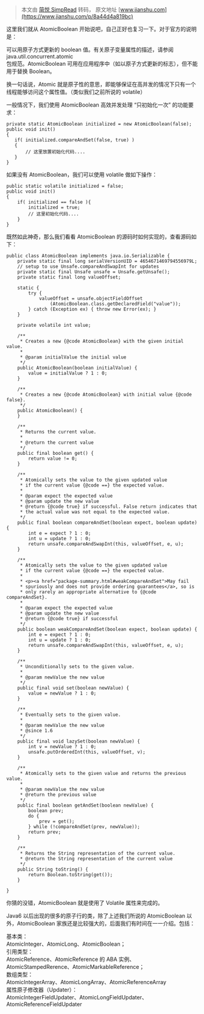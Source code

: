 > 本文由 [简悦 SimpRead](http://ksria.com/simpread/) 转码， 原文地址 [www.jianshu.com](https://www.jianshu.com/p/8a44d4a819bc)

这里我们就从 AtomicBoolean 开始说吧，自己正好也复习一下。对于官方的说明是：

可以用原子方式更新的 boolean 值。有关原子变量属性的描述，请参阅 java.util.concurrent.atomic  
包规范。AtomicBoolean 可用在应用程序中（如以原子方式更新的标志），但不能用于替换 Boolean。

换一句话说，Atomic 就是原子性的意思，即能够保证在高并发的情况下只有一个线程能够访问这个属性值。（类似我们之前所说的 volatile）

一般情况下，我们使用 AtomicBoolean 高效并发处理 “只初始化一次” 的功能要求：

```
private static AtomicBoolean initialized = new AtomicBoolean(false);
public void init()
{
   if( initialized.compareAndSet(false, true) )
   {
       // 这里放置初始化代码....
   }
}
```

如果没有 AtomicBoolean，我们可以使用 volatile 做如下操作：

```
public static volatile initialized = false;
public void init()
{
    if( initialized == false ){
        initialized = true;
        // 这里初始化代码....
    }
}
```

既然如此神奇，那么我们看看 AtomicBoolean 的源码时如何实现的，查看源码如下：

```
public class AtomicBoolean implements java.io.Serializable {
    private static final long serialVersionUID = 4654671469794556979L;
    // setup to use Unsafe.compareAndSwapInt for updates
    private static final Unsafe unsafe = Unsafe.getUnsafe();
    private static final long valueOffset;

    static {
        try {
            valueOffset = unsafe.objectFieldOffset
                (AtomicBoolean.class.getDeclaredField("value"));
        } catch (Exception ex) { throw new Error(ex); }
    }

    private volatile int value;

    /**
     * Creates a new {@code AtomicBoolean} with the given initial value.
     *
     * @param initialValue the initial value
     */
    public AtomicBoolean(boolean initialValue) {
        value = initialValue ? 1 : 0;
    }

    /**
     * Creates a new {@code AtomicBoolean} with initial value {@code false}.
     */
    public AtomicBoolean() {
    }

    /**
     * Returns the current value.
     *
     * @return the current value
     */
    public final boolean get() {
        return value != 0;
    }

    /**
     * Atomically sets the value to the given updated value
     * if the current value {@code ==} the expected value.
     *
     * @param expect the expected value
     * @param update the new value
     * @return {@code true} if successful. False return indicates that
     * the actual value was not equal to the expected value.
     */
    public final boolean compareAndSet(boolean expect, boolean update) {
        int e = expect ? 1 : 0;
        int u = update ? 1 : 0;
        return unsafe.compareAndSwapInt(this, valueOffset, e, u);
    }

    /**
     * Atomically sets the value to the given updated value
     * if the current value {@code ==} the expected value.
     *
     * <p><a href="package-summary.html#weakCompareAndSet">May fail
     * spuriously and does not provide ordering guarantees</a>, so is
     * only rarely an appropriate alternative to {@code compareAndSet}.
     *
     * @param expect the expected value
     * @param update the new value
     * @return {@code true} if successful
     */
    public boolean weakCompareAndSet(boolean expect, boolean update) {
        int e = expect ? 1 : 0;
        int u = update ? 1 : 0;
        return unsafe.compareAndSwapInt(this, valueOffset, e, u);
    }

    /**
     * Unconditionally sets to the given value.
     *
     * @param newValue the new value
     */
    public final void set(boolean newValue) {
        value = newValue ? 1 : 0;
    }

    /**
     * Eventually sets to the given value.
     *
     * @param newValue the new value
     * @since 1.6
     */
    public final void lazySet(boolean newValue) {
        int v = newValue ? 1 : 0;
        unsafe.putOrderedInt(this, valueOffset, v);
    }

    /**
     * Atomically sets to the given value and returns the previous value.
     *
     * @param newValue the new value
     * @return the previous value
     */
    public final boolean getAndSet(boolean newValue) {
        boolean prev;
        do {
            prev = get();
        } while (!compareAndSet(prev, newValue));
        return prev;
    }

    /**
     * Returns the String representation of the current value.
     * @return the String representation of the current value
     */
    public String toString() {
        return Boolean.toString(get());
    }

}
```

你猜的没错，AtomicBoolean 就是使用了 Volatile 属性来完成的。

Java6 以后出现的很多的原子行的类，除了上述我们所说的 AtomicBoolean 以外，AtomicBoolean 家族还是比较强大的，后面我们有时间在一一介绍。包括：

基本类：  
AtomicInteger、AtomicLong、AtomicBoolean；  
引用类型：  
AtomicReference、AtomicReference 的 ABA 实例、AtomicStampedRerence、AtomicMarkableReference；  
数组类型：  
AtomicIntegerArray、AtomicLongArray、AtomicReferenceArray  
属性原子修改器（Updater）：  
AtomicIntegerFieldUpdater、AtomicLongFieldUpdater、AtomicReferenceFieldUpdater